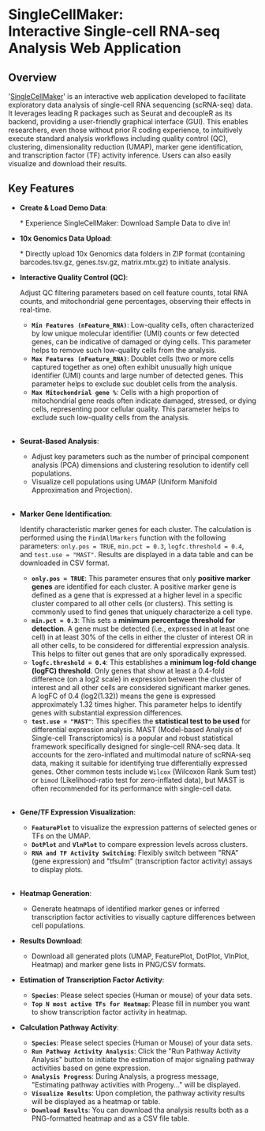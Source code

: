 # SingleCellMaker: <br>Interactive Single-cell RNA-seq Analysis Web Application<br>

## Overview

'[SingleCellMaker](https://many-happy-cat.shinyapps.io/SingleCellMaker/)' is an interactive web application developed to facilitate exploratory data analysis of single-cell RNA sequencing (scRNA-seq) data. 
It leverages leading R packages such as Seurat and decoupleR as its backend, providing a user-friendly graphical interface (GUI). This enables researchers, 
even those without prior R coding experience, to intuitively execute standard analysis workflows including quality control (QC), 
clustering, dimensionality reduction (UMAP), marker gene identification, and transcription factor (TF) activity inference. Users can also easily visualize and download their results.

## Key Features

* **Create & Load Demo Data**: <p>* Experience SingleCellMaker: Download Sample Data to dive in! </p>

* **10x Genomics Data Upload**: <p>* Directly upload 10x Genomics data folders in ZIP format (containing barcodes.tsv.gz, genes.tsv.gz, matrix.mtx.gz) to initiate analysis. </p>

* **Interactive Quality Control (QC)**: <p> Adjust QC filtering parameters based on cell feature counts, total RNA counts, and mitochondrial gene percentages, observing their effects in real-time. </p>
    * **`Min Features (nFeature_RNA)`**: Low-quality cells, often characterized by low unique molecular identifier (UMI) counts or few detected genes, can be indicative of damaged or dying cells. This parameter helps to remove such low-quality cells from the analysis.<br>
    * **`Max Features (nFeature_RNA)`**: Doublet cells (two or more cells captured together as one) often exhibit unusually high unique identifier (UMI) counts and large number of detected genes. This parameter helps to exclude suc doublet cells from the analysis.<br>
    * **`Max Mitochondrial gene %`**:  Cells with a high proportion of mitochondrial gene reads often indicate damaged, stressed, or dying cells, representing poor cellular quality. This parameter helps to exclude such low-quality cells from the analysis.<br><br>
   
* **Seurat-Based Analysis**:
     * Adjust key parameters such as the number of principal component analysis (PCA) dimensions and clustering resolution to identify cell populations.<br>
     * Visualize cell populations using UMAP (Uniform Manifold Approximation and Projection).<br><br>
    
* **Marker Gene Identification**: <p> Identify characteristic marker genes for each cluster. The calculation is performed using the `FindAllMarkers` function with the following parameters: `only.pos = TRUE`, `min.pct = 0.3`, `logfc.threshold = 0.4`, and `test.use = "MAST"`. Results are displayed in a data table and can be downloaded in CSV format.</p>
    * **`only.pos = TRUE`**: This parameter ensures that only **positive marker genes** are identified for each cluster. A positive marker gene is defined as a gene that is expressed at a higher level in a specific cluster compared to all other cells (or clusters). This setting is commonly used to find genes that uniquely characterize a cell type. <br>
    * **`min.pct = 0.3`**: This sets a **minimum percentage threshold for detection**. A gene must be detected (i.e., expressed in at least one cell) in at least 30% of the cells in either the cluster of interest OR in all other cells, to be considered for differential expression analysis. This helps to filter out genes that are only sporadically expressed.<br>
    * **`logfc.threshold = 0.4`**: This establishes a **minimum log-fold change (logFC) threshold**. Only genes that show at least a 0.4-fold difference (on a log2 scale) in expression between the cluster of interest and all other cells are considered significant marker genes. A logFC of 0.4 (log2(1.32)) means the gene is expressed approximately 1.32 times higher. This parameter helps to identify genes with substantial expression differences.
    * **`test.use = "MAST"`**: This specifies the **statistical test to be used** for differential expression analysis. MAST (Model-based Analysis of Single-cell Transcriptomics) is a popular and robust statistical framework specifically designed for single-cell RNA-seq data. It accounts for the zero-inflated and multimodal nature of scRNA-seq data, making it suitable for identifying true differentially expressed genes.
    Other common tests include `Wilcox` (Wilcoxon Rank Sum test) or `bimod` (Likelihood-ratio test for zero-inflated data), but MAST is often recommended for its performance with single-cell data.<br><br>

* **Gene/TF Expression Visualization**:<p></p>
    * **`FeaturePlot`** to visualize the expression patterns of selected genes or TFs on the UMAP.<br>
    * **`DotPlot`** and **`VlnPlot`** to compare expression levels across clusters.<br>
    * **`RNA and TF Activity Switching`**: Flexibly switch between "RNA" (gene expression) and "tfsulm" (transcription factor activity) assays to display plots.<br><br>
    
* **Heatmap Generation**: <p>
    * Generate heatmaps of identified marker genes or inferred transcription factor activities to visually capture differences between cell populations. </p>

* **Results Download**: <p>
   * Download all generated plots (UMAP, FeaturePlot, DotPlot, VlnPlot, Heatmap) and marker gene lists in PNG/CSV formats.</p>

* **Estimation of Transcription Factor Activity**:<p></p>
    * **`Species`**: Please select species (Human or mouse) of your data sets.
    * **`Top N most active TFs for Heatmap`**: Please fill in number you want to show transcription factor activity in heatmap.

* **Calculation Pathway Activity**:<p></p>
    * **`Species`**: Please select species (Human or Mouse) of your data sets.
    * **`Run Pathway Activity Analysis`**: Click the "Run Pathway Activity Analysis" button to initiate the estimation of major signaling pathway activities based on gene expression.
    * **`Analysis Progress`**: During Analysis, a progress message, "Estimating pathway activities with Progeny..." will be displayed.
    * **`Visualize Results`**: Upon completion, the pathway activity results will be displayed as a heatmap or table.
    * **`Download Results`**: You can download tha analysis results both as a PNG-formatted heatmap and as a CSV file table.
